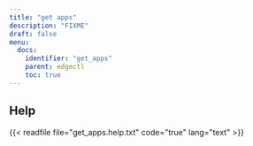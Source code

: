 ```yaml
---
title: "get apps"
description: "FIXME"
draft: false
menu:
  docs:
    identifier: "get_apps"
    parent: edgectl
    toc: true
---
```


## Help

{{< readfile file="get_apps.help.txt" code="true" lang="text" >}}
